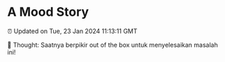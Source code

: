 # A Mood Story

⏰ Updated on Tue, 23 Jan 2024 11:13:11 GMT

💭 Thought: Saatnya berpikir out of the box untuk menyelesaikan masalah ini!


